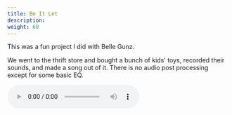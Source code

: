 ```yaml
---
title: Be It Let
description: 
weight: 60
---
```

This was a fun project I did with Belle Gunz. 

We went to the thrift store and bought a bunch of kids' toys, recorded their sounds, and made a song out of it. There is no audio post processing except for some basic EQ.

<audio controls>
  <source src="music/productions/released/use_your_voice/beitlet.wav" type="audio/wav">
</audio>